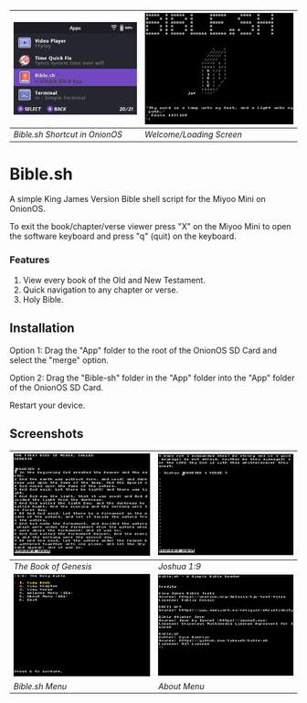 | ![View on OnionOS Menu](https://raw.githubusercontent.com/likeich/bible-sh/main/screenshots/MainUI.png) | ![View on OnionOS Menu](https://raw.githubusercontent.com/likeich/bible-sh/main/screenshots/WelcomeScreen.png) |
|---|---|
| *Bible.sh Shortcut in OnionOS* | *Welcome/Loading Screen* |

# Bible.sh
A simple King James Version Bible shell script for the Miyoo Mini on OnionOS.

To exit the book/chapter/verse viewer press "X" on the Miyoo Mini to open the software keyboard and press "q" (quit) on the keyboard.

### Features
1. View every book of the Old and New Testament.
2. Quick navigation to any chapter or verse.
3. Holy Bible.

## Installation
Option 1: Drag the "App" folder to the root of the OnionOS SD Card and select the "merge" option.

Option 2: Drag the "Bible-sh" folder in the "App" folder into the "App" folder of the OnionOS SD Card.

Restart your device.

## Screenshots

| ![View on OnionOS Menu](https://raw.githubusercontent.com/likeich/bible-sh/main/screenshots/Book.png) | ![View on OnionOS Menu](https://raw.githubusercontent.com/likeich/bible-sh/main/screenshots/Verse.png) |
|---|---|
| *The Book of Genesis* | *Joshua 1:9* |
| ![View on OnionOS Menu](https://raw.githubusercontent.com/likeich/bible-sh/main/screenshots/Menu.png) | ![View on OnionOS Menu](https://raw.githubusercontent.com/likeich/bible-sh/main/screenshots/AboutScreen.png) |
| *Bible.sh Menu* | *About Menu* |
